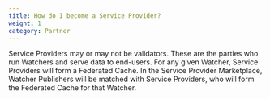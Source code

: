 ```yaml
---
title: How do I become a Service Provider?
weight: 1
category: Partner
---
```


Service Providers may or may not be validators. These are the parties who run Watchers and serve data to end-users. For any given Watcher, Service Providers will form a Federated Cache. In the Service Provider Marketplace, Watcher Publishers will be matched with Service Providers, who will form the Federated Cache for that Watcher. 
